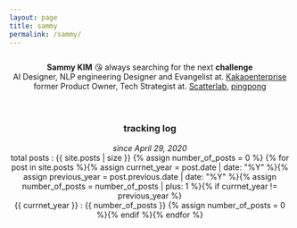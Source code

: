 ```yaml
---
layout: page
title: sammy
permalink: /sammy/
---
```


<!--<figure style="width: 150px" class="align-left">
  <img src="{{ '/images/profile_page_sammy.png' | absolute_url }}" alt="">
  <figcaption>dd</figcaption>
</figure>-->

<figure style="width: 150px" class="align-center">
  <a href="#"><img src="{{ '/images/profile_page_sammy.png' | absolute_url }}" alt=""></a>
</figure> 
<center>
  <b>Sammy KIM</b> 😘 always searching for the next <b>challenge</b><br>
  AI Designer, NLP engineering Designer and Evangelist at. <a href="https://www.kakaoenterprise.com" target="_blank">Kakaoenterprise</a><br>
  former Product Owner, Tech Strategist at. <a href="https://scatterlab.co.kr" target="_blank">Scatterlab</a>, <a href="https://pingpong.us" target="_blank">pingpong</a>
</center> 
<br>
<br>
<center>
  <h3>tracking log</h3>
  <i>since April 29, 2020</i><br>
  total posts : {{ site.posts | size }}
{% assign number_of_posts = 0 %} {% for post in site.posts %}{% assign currnet_year = post.date | date: "%Y" %}{% assign previous_year = post.previous.date | date: "%Y" %}{% assign number_of_posts = number_of_posts | plus: 1 %}{% if currnet_year != previous_year %}<br>
  {{ currnet_year }} : {{ number_of_posts }} {% assign number_of_posts = 0 %}{% endif %}{% endfor %}
 </center>
